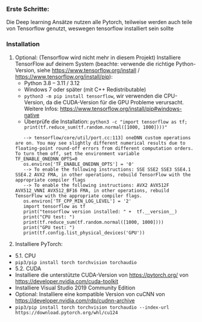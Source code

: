 ### Erste Schritte:

Die Deep learning Ansätze nutzen alle Pytorch, teilweise werden auch teile von Tensorflow genutzt, weswegen tensorflow installiert sein sollte

### Installation
1. Optional: (Tensorflow wird nicht mehr in diesem Projekt) Installiere TensorFlow auf deinem System (beachte: verwende die richtige Python-Version, siehe https://www.tensorflow.org/install / https://www.tensorflow.org/install/pip):
   - Python 3.8 – 3.11 / 3.12
   - Windows 7 oder später (mit C++ Redistributable)
   - ```python3 -m pip install tensorflow```, wir verwenden die CPU-Version, da die CUDA-Version für die GPU Probleme verursacht. Weitere Infos: https://www.tensorflow.org/install/pip#windows-native
   - Überprüfe die Installation: ```python3 -c "import tensorflow as tf; print(tf.reduce_sum(tf.random.normal([1000, 1000])))"```
   ```
      --> tensorflow/core/util/port.cc:113] oneDNN custom operations are on. You may see slightly different numerical results due to floating-point round-off errors from different computation orders. To turn them off, set the environment variable TF_ENABLE_ONEDNN_OPTS=0
      os.environ['TF_ENABLE_ONEDNN_OPTS'] = '0'
      --> To enable the following instructions: SSE SSE2 SSE3 SSE4.1 SSE4.2 AVX2 FMA, in other operations, rebuild TensorFlow with the appropriate compiler flags
      --> To enable the following instructions: AVX2 AVX512F AVX512_VNNI AVX512_BF16 FMA, in other operations, rebuild TensorFlow with the appropriate compiler flags.
      os.environ['TF_CPP_MIN_LOG_LEVEL'] = '2'
      import tensorflow as tf
      print("tensorflow version installed: " +  tf.__version__)
      print("CPU test: ")
      print(tf.reduce_sum(tf.random.normal([1000, 1000])))
      print("GPU test: ")
      print(tf.config.list_physical_devices('GPU'))
   ```
2. Installiere PyTorch:
- 5.1. CPU 
- ``` pip3/pip install torch torchvision torchaudio ```
- 5.2. CUDA
- Installiere die unterstützte CUDA-Version von https://pytorch.org/ von https://developer.nvidia.com/cuda-toolkit
- Installiere Visual Studio 2019 Community Edition
- Optional: Installiere eine kompatible Version von cuCNN von https://developer.nvidia.com/rdp/cudnn-archive
- ```pip3/pip install torch torchvision torchaudio --index-url https://download.pytorch.org/whl/cu124```